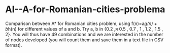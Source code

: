# AI--A-for-Romanian-cities-problema
Comparison between A* for Romanian cities problem, using f(n)=a*g(n) + b*h(n) for different values of a and b. Try a, b in {0.2 ,я 0.5 , 0.7 , 1 , 1.2 , 1.5 , 2}. You will thus have 49 combinations and we are interested in the number of nodes developed (you will count them and save them in a text file in CSV format).

